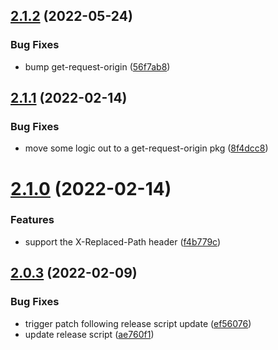 ## [2.1.2](https://github.com/alexandermendes/current-url/compare/v2.1.1...v2.1.2) (2022-05-24)


### Bug Fixes

* bump get-request-origin ([56f7ab8](https://github.com/alexandermendes/current-url/commit/56f7ab8898288347956daad0670e2c1227040af0))

## [2.1.1](https://github.com/alexandermendes/current-url/compare/v2.1.0...v2.1.1) (2022-02-14)


### Bug Fixes

* move some logic out to a get-request-origin pkg ([8f4dcc8](https://github.com/alexandermendes/current-url/commit/8f4dcc88043cc52b7763941cb1df5e1172303c84))

# [2.1.0](https://github.com/alexandermendes/current-url/compare/v2.0.3...v2.1.0) (2022-02-14)


### Features

* support the X-Replaced-Path header ([f4b779c](https://github.com/alexandermendes/current-url/commit/f4b779cea99d68d9235809d14c212935ed23170f))

## [2.0.3](https://github.com/alexandermendes/current-url/compare/v2.0.2...v2.0.3) (2022-02-09)


### Bug Fixes

* trigger patch following release script update ([ef56076](https://github.com/alexandermendes/current-url/commit/ef560769d53c025d3fdcccf0788a2aa3cabce2f0))
* update release script ([ae760f1](https://github.com/alexandermendes/current-url/commit/ae760f1151c2490085415fdb9a3f0968f2ed0771))
